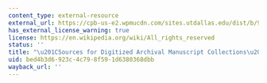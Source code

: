 ```yaml
---
content_type: external-resource
external_url: https://cpb-us-e2.wpmucdn.com/sites.utdallas.edu/dist/b/911/files/2021/03/Sources-for-Digitized-Archival-Manuscript-Collections.pdf
has_external_license_warning: true
license: https://en.wikipedia.org/wiki/All_rights_reserved
status: ''
title: "\u201CSources for Digitized Archival Manuscript Collections\u201D (PDF)"
uid: bed4b3d6-923c-4c79-8f59-1d6380368dbb
wayback_url: ''
---
```

